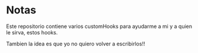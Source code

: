 # Notas
Este repositorio contiene varios customHooks para ayudarme a mi y a quien le 
sirva, estos hooks.

Tambien la idea es que yo no quiero volver a escribirlos!!

